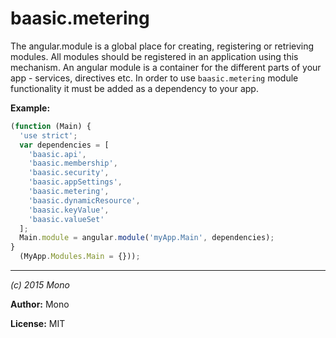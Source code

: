 # baasic.metering

The angular.module is a global place for creating, registering or retrieving modules. All modules should be registered in an application using this mechanism.  An angular module is a container for the different parts of your app - services, directives etc. In order to use `baasic.metering` module functionality it must be added as a dependency to your app.



**Example:**
```js
(function (Main) {
  'use strict';
  var dependencies = [
    'baasic.api',
    'baasic.membership',
    'baasic.security',
    'baasic.appSettings',
    'baasic.metering',
    'baasic.dynamicResource',
    'baasic.keyValue',
    'baasic.valueSet'
  ];
  Main.module = angular.module('myApp.Main', dependencies);
}
  (MyApp.Modules.Main = {})); 
```

* * *





*(c) 2015 Mono*

**Author:** Mono

**License:** MIT 

